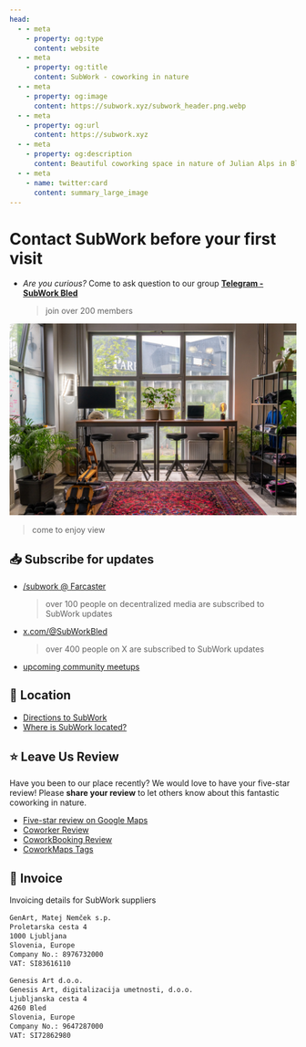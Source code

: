 ```yaml
---
head:
  - - meta
    - property: og:type
      content: website
  - - meta
    - property: og:title
      content: SubWork - coworking in nature
  - - meta
    - property: og:image
      content: https://subwork.xyz/subwork_header.png.webp
  - - meta
    - property: og:url
      content: https://subwork.xyz
  - - meta
    - property: og:description
      content: Beautiful coworking space in nature of Julian Alps in Bled, Slovenia
  - - meta
    - name: twitter:card
      content: summary_large_image
---
```


# Contact SubWork before your first visit

- _Are you curious?_ Come to ask question to our group [**Telegram - SubWork Bled**](https://t.me/+VoZsr7MEds84ZjQ0) 
  > join over 200 members

![subwork_corner_bar](pics/subwork_corner_bar.jpg.webp)
> come to enjoy view

📥  Subscribe for updates
---

- [/subwork @ Farcaster](https://warpcast.com/~/channel/subwork) 
   > over 100 people on decentralized media are subscribed to SubWork updates
- [x.com/@SubWorkBled](https://x.com/subworkbled)
   > over 400 people on X are subscribed to SubWork updates
- [upcoming community meetups](https://www.meetup.com/subwork/)


📍 Location
---
- [Directions to SubWork](https://goo.gl/maps/VHcaWbhwAV77KgTX9)
- [Where is SubWork located?](./location-of-subwork.md)


⭐️ Leave Us Review
---
Have you been to our place recently? We would love to have your five-star review! Please **share your review** to let others know about this fantastic coworking in nature.

- [Five-star review on Google Maps](https://g.page/r/CWs7EEKFN9-zEBM/review)
- [Coworker Review](https://www.coworker.com/slovenia/bled/subwork)
- [CoworkBooking Review](https://www.coworkbooking.com/europe/slovenia/subwork)
- [CoworkMaps Tags](https://coworkmaps.com/city/bled)

🧾 Invoice
---

Invoicing details for SubWork suppliers

```
GenArt, Matej Nemček s.p.
Proletarska cesta 4
1000 Ljubljana
Slovenia, Europe
Company No.: 8976732000
VAT: SI83616110
```

```
Genesis Art d.o.o.
Genesis Art, digitalizacija umetnosti, d.o.o.
Ljubljanska cesta 4
4260 Bled
Slovenia, Europe
Company No.: 9647287000
VAT: SI72862980
```